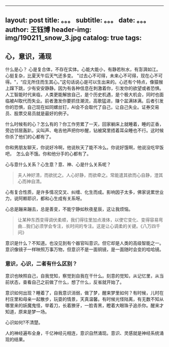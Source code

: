  --- 
 layout:     post 
 title:      。。。 
 subtitle:   。。。
 date:       。。。
 author:     王钰博 
 header-img: img/190211_snow_3.jpg 
 catalog: true 
 tags: 
 --- 
## 心，意识，涌现

什么是心？
心是复合体，不存在实体。心能大能小，有静若秋水，有澎湃如江。心挺复杂，比夏天午后天气还多变。
"过去心不可得，未来心不可得，现在心不可得。"，“应无所住而生其心。”这句话说心是可以生出来的。心还有个特点，像猿猴上蹿下跳，少有安安静静。因为有各种信息在刺激着你，引发你的欲望或者恐惧。人工智能时代来临，人类更能解放自己，是个历史机遇，是个极大机会，同时也面临被AI取代而失业。前者激发你要抓住潮流，高歌猛进，赚个盆满钵满。后者引发你的恐惧，自己现在如同螺丝钉，AI会不会取代了自己，让自己失业。证券交易员、股票交易员就是最好的例子。

什么时候有的心？怎么有的？你工作劳累了一天，回家躺床上就睡着，睡的正香，旁边邻居轰趴，尖叫声、电吉他声把你吵醒，钻被窝里捂着耳朵睡也不行。这时候你杀了他们的心都有了。

你和男朋友聊天，你说好冷啊，他说秋天了能不冷么。你说好饿啊，他说没吃早饭吧，　怎么会不饿。你和他分手的心都有了。

心与意什么关系？心生意？意、神、心是什么关系呢？

> 夫人神好清，而欲扰之。人心好静，而欲牵之。常能遣其欲而心自静，澄其心而神自清。

心有复合性质，是许多情况交叉、纠缠、化生而成。影响因子太多，佛家说累世业力，说阿赖耶识，都和心生成有关系呀。

心总是蹦来蹦去，总是善变，不能宁静如秋夜星辰，这让我烦恼。
> 让某种东西变得调伏柔顺，我们得往里加点液体，以使它变化、变得容易弯曲...我们必须学会专注，长时间的专注。这是让心调柔的关键。《八万四千问》

意识是什么？不知道。也没见到有个器官叫意识。但它却是人类的高级智能之一。意识像镜子一样映照万事万物，但意识不是一面铜镜，是一面随时会变的哈哈镜。

### 意识，心识，二者有什么区别？

意识也映照自己，自我觉知，察觉到自我在干什么。刻意的觉知，从记忆里，从当前状态，查看自己之前做了什么，想了什么，反省就开始了。


意识如何出现？睡着了，自我意识消弱，做了梦，醒来梦里如何？有时候，儿时在村庄里和母亲一起散步，玩耍的情景，天真温馨。有时候光怪陆离，有无数不知从哪里来的妖魔鬼怪，举着刀，长着獠牙，一脸青黑，瞪着大眼珠子追杀你。醒来才知道，原来是梦一场。

心识如何?不清楚。

人的神经遍布全身，千亿神经元相连，意识自然涌现。意识、灵感就是神经系统涌现的结果。
